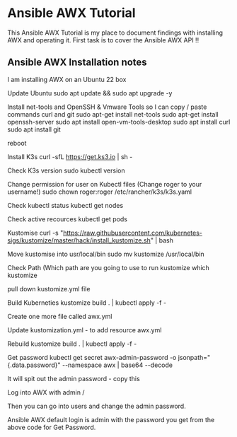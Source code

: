 # Ansible AWX Tutorial 
This Ansible AWX Tutorial is my place to document findings with installing AWX and operating it. First task is to cover the Ansible AWX API !!

## Ansible AWX Installation notes 

I am installing AWX on an Ubuntu 22 box 

Update Ubuntu 
sudo apt update && sudo apt upgrade -y 

Install net-tools and OpenSSH & Vmware Tools so I can copy / paste commands curl and git 
sudo apt-get install net-tools
sudo apt-get install openssh-server
sudo apt install open-vm-tools-desktop
sudo apt install curl 
sudo apt install git 

reboot

Install K3s
curl -sfL https://get.ks3.io | sh -

Check K3s version 
sudo kubectl version 

Change permission for user on Kubectl files 
(Change roger to your username!) 
sudo chown roger:roger /etc/rancher/k3s/k3s.yaml

Check kubectl status 
kubectl get nodes 

Check active recources 
kubectl get pods 

Kustomise 
curl -s "https://raw.githubusercontent.com/kubernetes-sigs/kustomize/master/hack/install_kustomize.sh"  | bash

Move kustomise into usr/local/bin 
sudo mv kustomize /usr/local/bin

Check Path (Which path are you going to use to run kustomize
which kustomize 

pull down kustomize.yml file 

Build Kuberneties 
kustomize build . | kubectl apply -f -

Create one more file called awx.yml

Update kustomization.yml - to add resource awx.yml


Rebuild 
kustomize build . | kubectl apply -f -

Get password 
kubectl get secret awx-admin-password -o jsonpath="{.data.password}" --namespace awx | base64 --decode

It will spit out the admin password - copy this 

Log into AWX with admin / <copied password> 
  
Then you can go into users and change the admin password. 
  


Ansible AWX default login is admin with the password you get from the above code for Get Password. 
